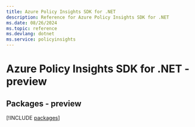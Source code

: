 ```yaml
---
title: Azure Policy Insights SDK for .NET
description: Reference for Azure Policy Insights SDK for .NET
ms.date: 08/26/2024
ms.topic: reference
ms.devlang: dotnet
ms.service: policyinsights
---
```

# Azure Policy Insights SDK for .NET - preview
## Packages - preview
[!INCLUDE [packages](policy-insights-index.md)]